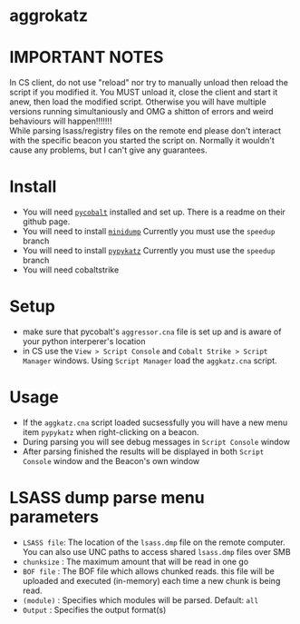 # aggrokatz

# IMPORTANT NOTES
In CS client, do not use "reload" nor try to manually unload then reload the script if you modified it. You MUST unload it, close the client and start it anew, then load the modified script. Otherwise you will have multiple versions running simultaniously and OMG a shitton of errors and weird behaviours will happen!!!!!!!  
While parsing lsass/registry files on the remote end please don't interact with the specific beacon you started the script on. Normally it wouldn't cause any problems, but I can't give any guarantees.

# Install
 - You will need [`pycobalt`](https://github.com/dcsync/pycobalt) installed and set up. There is a readme on their github page.  
 - You will need to install [`minidump`](https://github.com/skelsec/minidump/) Currently you must use the `speedup` branch
 - You will need to install [`pypykatz`](https://github.com/skelsec/pypykatz/) Currently you must use the `speedup` branch
 - You will need cobaltstrike

# Setup
 - make sure that pycobalt's `aggressor.cna` file is set up and is aware of your python interperer's location
 - in CS use the `View > Script Console` and `Cobalt Strike > Script Manager` windows. Using `Script Manager` load the `aggkatz.cna` script.

# Usage
 - If the `aggkatz.cna` script loaded sucsessfully you will have a new menu item `pypykatz` when right-clicking on a beacon.
 - During parsing you will see debug messages in `Script Console` window
 - After parsing finished the results will be displayed in both `Script Console` window and the Beacon's own window

# LSASS dump parse menu parameters
 - `LSASS file`: The location of the `lsass.dmp` file on the remote computer. You can also use UNC paths to access shared `lsass.dmp` files over SMB 
 - `chunksize` : The maximum amount that will be read in one go
 - `BOF file`  : The BOF file which allows chunked reads. this file will be uploaded and executed (in-memory) each time a new chunk is being read.
 - `(module)`  : Specifies which modules will be parsed. Default: `all`
 - `Output`    : Specifies the output format(s)
